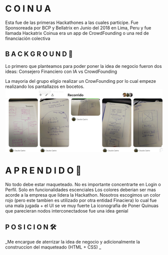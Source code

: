 # C O I N U A

Esta fue de las primeras Hackathones a las cuales participe. 
Fue Sponsoreada por BCP y Bellatrix en Junio del 2018 en Lima, Peru y fue llamada Hackatrix
Coinua era un app de CrowdFounding o una red de financiación colectiva

## B A C K G R O U N D 🚀  

Lo primero que planteamos para poder poner la idea de negocio fueron dos ideas:
Consejero Financiero con IA vs CrowdFounding

La mayoria del grupo eligio realizar un CrowFounding por lo cual empeze realizando los pantallazos en bocetos. 
![alt text](https://github.com/DarkNekoRin/Coinua/blob/master/img/Recorrido00.PNG?raw=true)


# A P R E N D I D O 📌

No todo debe estar maqueteado. No es importante concentrarte en Login o Perfil. Solo en funcionalidades escenciales
Los colores deberian ser mas acorde a la empresa que lidera la Hackathon. Nosotros escogimos un color rojo (pero este tambien es utilizado por otra entidad Finaciera) lo cual fue una mala jugada + el UI se ve muy fuerte
La iconografia de Poner Quinuas que parecieran nodos interconectadose fue una idea genial


## P O S I C I O N  🛠️

_Me encargue de aterrizar la idea de negocio y adicionalmente la construccion del maqueteado (HTML + CSS) _
